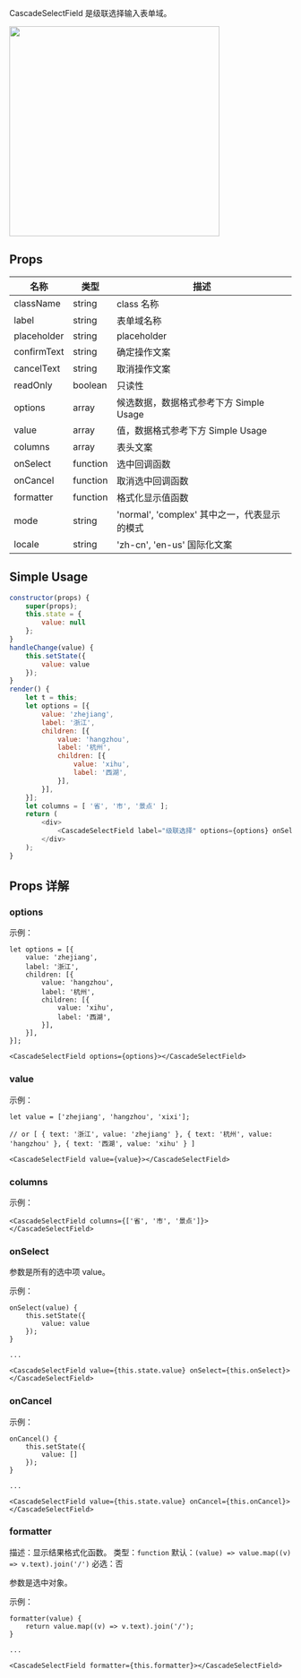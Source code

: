 

CascadeSelectField 是级联选择输入表单域。

<img src="https://gw.alicdn.com/tfscom/TB1zxibLXXXXXbIaXXXXXXXXXXX.png" width="375">

## Props

名称 | 类型 | 描述
--- | --- | ---
className | string | class 名称
label | string | 表单域名称
placeholder | string | placeholder
confirmText | string | 确定操作文案
cancelText | string | 取消操作文案
readOnly | boolean | 只读性
options | array | 候选数据，数据格式参考下方 Simple Usage
value | array | 值，数据格式参考下方 Simple Usage
columns | array | 表头文案
onSelect | function | 选中回调函数
onCancel | function | 取消选中回调函数
formatter | function | 格式化显示值函数
mode | string | 'normal', 'complex' 其中之一，代表显示的模式
locale | string | 'zh-cn', 'en-us' 国际化文案

## Simple Usage

```js
constructor(props) {
    super(props);
    this.state = {
        value: null
    };
}
handleChange(value) {
    this.setState({
        value: value
    });
}
render() {
    let t = this;
    let options = [{
        value: 'zhejiang',
        label: '浙江',
        children: [{
            value: 'hangzhou',
            label: '杭州',
            children: [{
                value: 'xihu',
                label: '西湖',
            }],
        }],
    }];
    let columns = [ '省', '市', '景点' ];
    return (
        <div>
            <CascadeSelectField label="级联选择" options={options} onSelect={t.handleChange.bind(t)} value={t.state.value} placeholder="请输入" columns={columns}/>
        </div>
    );
}
```

## Props 详解

### options

示例：

```
let options = [{
    value: 'zhejiang',
    label: '浙江',
    children: [{
        value: 'hangzhou',
        label: '杭州',
        children: [{
            value: 'xihu',
            label: '西湖',
        }],
    }],
}];

<CascadeSelectField options={options}></CascadeSelectField>
```

### value

示例：

```
let value = ['zhejiang', 'hangzhou', 'xixi'];

// or [ { text: '浙江', value: 'zhejiang' }, { text: '杭州', value: 'hangzhou' }, { text: '西湖', value: 'xihu' } ]

<CascadeSelectField value={value}></CascadeSelectField>
```

### columns

示例：

```
<CascadeSelectField columns={['省', '市', '景点']}></CascadeSelectField>
```

### onSelect

参数是所有的选中项 value。

示例：

```
onSelect(value) {
    this.setState({
        value: value
    });
}

...

<CascadeSelectField value={this.state.value} onSelect={this.onSelect}></CascadeSelectField>
```

### onCancel

示例：

```
onCancel() {
    this.setState({
        value: []
    });
}

...

<CascadeSelectField value={this.state.value} onCancel={this.onCancel}></CascadeSelectField>
```

### formatter

描述：显示结果格式化函数。
类型：`function`
默认：`(value) => value.map((v) => v.text).join('/')`
必选：否

参数是选中对象。

示例：

```
formatter(value) {
    return value.map((v) => v.text).join('/');
}

...

<CascadeSelectField formatter={this.formatter}></CascadeSelectField>
```
